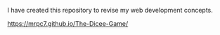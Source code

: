 I have created this repository to revise my web development concepts.

https://mrpc7.github.io/The-Dicee-Game/
